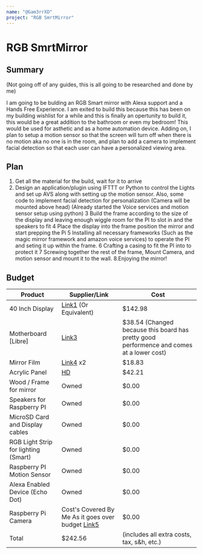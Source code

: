 ```yaml
---
name: "@Gam3rrXD"
project: "RGB SmrtMirror"
---
```


# RGB SmrtMirror

## Summary

(Not going off of any guides, this is all going to be researched and done by me)

I am going to be bulding an RGB Smart mirror with Alexa support and a Hands Free Experience. I am exited to build this because this has been on my building wishlist for a while and this is finally an opertunity to build it, this would be a great addition to the bathroom or even my bedroom! This would be used for asthetic and as a home automation device. Adding on, I plan to setup a motion sensor so that the screen will turn off when there is no motion aka no one is in the room, and plan to add a camera to implement facial detection so that each user can have a personalized viewing area.
## Plan

1. Get all the material for the build, wait for it to arrive
2. Design an application/plugin using IFTTT or Python to control the Lights and set up AVS along with setting up the motion sensor. Also, some code to implement facial detection for personalization (Camera will be mounted above head) (Already started the Voice services and motion sensor setup using python)
3 Build the frame according to the size of the display and leaving enough wiggle room for the PI to slot in and the speakers to fit
4 Place the display into the frame position the mirror and start prepping the Pi
5 Installing all necessary frameworks (Such as the magic mirror framework and amazon voice services) to operate the PI and seting it up within the frame.
6 Crafting a casing to fit the PI into to protect it
7 Screwing together the rest of the frame, Mount Camera, and motion sensor and mount it to the wall.
8.Enjoying the mirror!
## Budget

| Product         | Supplier/Link                         | Cost   |
| --------------- | ------------------------------------- | ------ |
| 40 Inch Display | [Link1](https://www.bestbuy.com/site/hisense-40-class-a4g-series-led-full-hd-smart-vidaa-tv/6511284.p?skuId=6511284#tab=buyingOptions?bof=openbox) (Or Equivalent) | $142.98 |
| Motherboard [Libre] | [Link3](https://www.amazon.com/Libre-Computer-AML-S905X-CC-Potato-64-bit/dp/B074P6BNGZ)  | $38.54 (Changed because this board has pretty good performence and comes at a lower cost) |
| Mirror Film | [Link4](https://www.amazon.com/gp/product/B06Y2C79FC/ref=ox_sc_act_title_1?smid=AELVJXV4J0ALF&psc=1) x2 | $18.83
| Acrylic Panel | [HD](https://www.homedepot.com/p/OPTIX-36-in-x-30-in-x-093-in-Acrylic-Sheet-MC-06/202038044) | $42.21
| Wood / Frame for mirror | Owned | $0.00
| Speakers for Raspberry PI | Owned | $0.00
| MicroSD Card and Display cables | Owned | $0.00
| RGB Light Strip for lighting (Smart) | Owned | $0.00
| Raspberry PI Motion Sensor | Owned | $0.00
| Alexa Enabled Device (Echo Dot) | Owned | $0.00 |
| Raspberry Pi Camera | Cost's Covered By Me As it goes over budget [Link5](https://www.amazon.com/Arducam-Megapixels-Sensor-OV5647-Raspberry/dp/B012V1HEP4/) | $0.00
| Total  | $242.56 | (includes all extra costs, tax, s&h, etc.)
 
